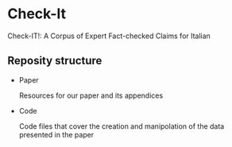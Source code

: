 # Check-It
Check-IT!: A Corpus of Expert Fact-checked Claims for Italian

## Reposity structure
- Paper

  Resources for our paper and its appendices
- Code
  
  Code files that cover the creation and manipolation of the data presented in the paper
